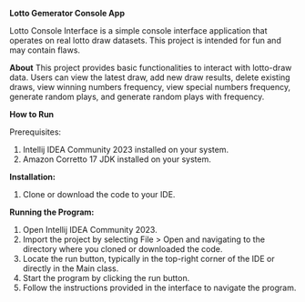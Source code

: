**Lotto Gemerator Console App**

Lotto Console Interface is a simple console interface application that operates on real lotto draw datasets. This project is intended for fun and may contain flaws.

**About**
This project provides basic functionalities to interact with lotto-draw data. Users can view the latest draw, add new draw results, delete existing draws, view winning numbers frequency, view special numbers frequency, generate random plays, and generate random plays with frequency.

**How to Run**

Prerequisites:

  1. Intellij IDEA Community 2023 installed on your system.
  2. Amazon Corretto 17 JDK installed on your system.
    
**Installation:**
  1. Clone or download the code to your IDE.
    
**Running the Program:**
  1. Open Intellij IDEA Community 2023.
  2. Import the project by selecting File > Open and navigating to the directory where you cloned or downloaded the code.
  3. Locate the run button, typically in the top-right corner of the IDE or directly in the Main class.
  4. Start the program by clicking the run button.
  5. Follow the instructions provided in the interface to navigate the program.
